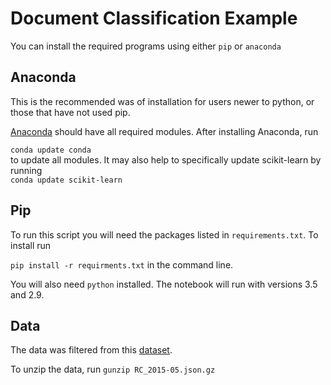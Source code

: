 # Document Classification Example 

You can install the required programs using either `pip` or `anaconda`

## Anaconda 

This is the recommended was of installation for users newer to python, or those that have not used pip.    

[Anaconda](https://www.continuum.io/downloads) should have all required modules. After installing Anaconda, run 

```conda update conda```    
to update all modules. It may also help to specifically update scikit-learn by running    
```conda update scikit-learn```
 
## Pip 
To run this script you will need the packages listed in `requirements.txt`. To install run 

```pip install -r requirments.txt``` 
in the command line. 

You will also need `python` installed. The notebook will run with versions 3.5 and 2.9.

## Data
The data was filtered from this [dataset](https://www.reddit.com/r/datasets/comments/3bxlg7/i_have_every_publicly_available_reddit_comment/). 

To unzip the data, run ```gunzip RC_2015-05.json.gz```

<!-- If you would like data from Jan-April in addition to data from May, you can enter the following command from the cloned repository to grab data from the DSSG data mount:

```rsync -av USERNAME@BOX.dssg.io:/mnt/data/training/nlp_training/2015 .```
-->

